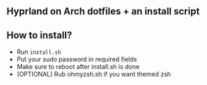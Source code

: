 ## Hyprland on Arch dotfiles + an install script

## How to install? 

- Run `install.sh`
- Put your sudo password in required fields
- Make sure to reboot after install.sh is done
- (OPTIONAL) Rub ohmyzsh.sh if you want themed zsh
